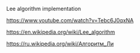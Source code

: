 Lee algorithm implementation

https://www.youtube.com/watch?v=Tebc6J0qxNA

https://en.wikipedia.org/wiki/Lee_algorithm

https://ru.wikipedia.org/wiki/Алгоритм_Ли
